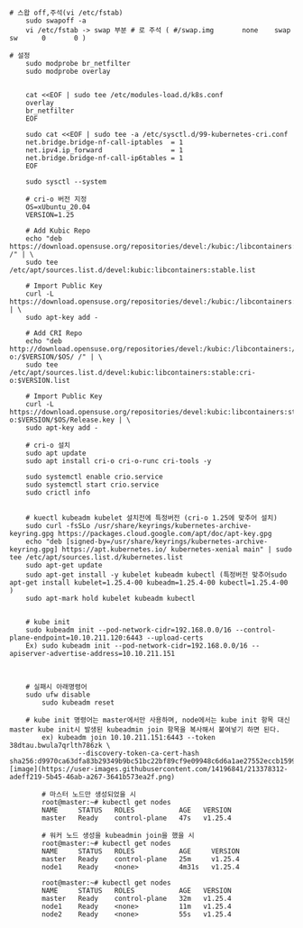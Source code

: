 	# 스왑 off,주석(vi /etc/fstab)
		sudo swapoff -a
		vi /etc/fstab -> swap 부분 # 로 주석 ( #/swap.img       none    swap    sw      0       0 )
		
	# 설정
		sudo modprobe br_netfilter
		sudo modprobe overlay
		
		
		cat <<EOF | sudo tee /etc/modules-load.d/k8s.conf
		overlay
		br_netfilter
		EOF
		
		sudo cat <<EOF | sudo tee -a /etc/sysctl.d/99-kubernetes-cri.conf
		net.bridge.bridge-nf-call-iptables  = 1
		net.ipv4.ip_forward                 = 1
		net.bridge.bridge-nf-call-ip6tables = 1
		EOF
		
		sudo sysctl --system
		
		# cri-o 버전 지정
		OS=xUbuntu_20.04
		VERSION=1.25
		
		# Add Kubic Repo
		echo "deb https://download.opensuse.org/repositories/devel:/kubic:/libcontainers:/stable/$OS/ /" | \
		sudo tee /etc/apt/sources.list.d/devel:kubic:libcontainers:stable.list
		
		# Import Public Key
		curl -L https://download.opensuse.org/repositories/devel:/kubic:/libcontainers:/stable/$OS/Release.key | \
		sudo apt-key add -
		
		# Add CRI Repo
		echo "deb http://download.opensuse.org/repositories/devel:/kubic:/libcontainers:/stable:/cri-o:/$VERSION/$OS/ /" | \
		sudo tee /etc/apt/sources.list.d/devel:kubic:libcontainers:stable:cri-o:$VERSION.list
		
		# Import Public Key
		curl -L https://download.opensuse.org/repositories/devel:kubic:libcontainers:stable:cri-o:$VERSION/$OS/Release.key | \
		sudo apt-key add -
		
		# cri-o 설치
		sudo apt update
		sudo apt install cri-o cri-o-runc cri-tools -y
		
		sudo systemctl enable crio.service
		sudo systemctl start crio.service
		sudo crictl info
		
		
		# kuectl kubeadm kubelet 설치전에 특정버전 (cri-o 1.25에 맞추어 설치)
		sudo curl -fsSLo /usr/share/keyrings/kubernetes-archive-keyring.gpg https://packages.cloud.google.com/apt/doc/apt-key.gpg
		echo "deb [signed-by=/usr/share/keyrings/kubernetes-archive-keyring.gpg] https://apt.kubernetes.io/ kubernetes-xenial main" | sudo tee /etc/apt/sources.list.d/kubernetes.list
		sudo apt-get update
		sudo apt-get install -y kubelet kubeadm kubectl (특정버전 맞추어sudo apt-get install kubelet=1.25.4-00 kubeadm=1.25.4-00 kubectl=1.25.4-00 )
		sudo apt-mark hold kubelet kubeadm kubectl
		
		
		# kube init
		sudo kubeadm init --pod-network-cidr=192.168.0.0/16 --control-plane-endpoint=10.10.211.120:6443 --upload-certs
		Ex) sudo kubeadm init --pod-network-cidr=192.168.0.0/16 --apiserver-advertise-address=10.10.211.151
	
	
		
		# 실패시 아래명령어
		sudo ufw disable
            sudo kubeadm reset
	    
	    # kube init 명령어는 master에서만 사용하며, node에서는 kube init 항목 대신 master kube init시 발생된 kubeadmin join 항목을 복사해서 붙여넣기 하면 된다.
            ex) kubeadm join 10.10.211.151:6443 --token 38dtau.bwula7qrlth786zk \
                     --discovery-token-ca-cert-hash sha256:d9970ca63dfa83b29349b9bc51bc22bf89cf9e09948c6d6a1ae27552eccb1599![image](https://user-images.githubusercontent.com/14196841/213378312-adeff219-5b45-46ab-a267-3641b573ea2f.png)

            # 마스터 노드만 생성되었을 시
            root@master:~# kubectl get nodes
            NAME     STATUS   ROLES           AGE   VERSION
            master   Ready    control-plane   47s   v1.25.4

            # 워커 노드 생성을 kubeadmin join을 했을 시
            root@master:~# kubectl get nodes
            NAME     STATUS   ROLES           AGE     VERSION
            master   Ready    control-plane   25m     v1.25.4
            node1    Ready    <none>          4m31s   v1.25.4
 	
            root@master:~# kubectl get nodes
            NAME     STATUS   ROLES           AGE   VERSION
            master   Ready    control-plane   32m   v1.25.4
            node1    Ready    <none>          11m   v1.25.4
            node2    Ready    <none>          55s   v1.25.4
